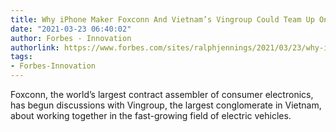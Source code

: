 ```yaml
---
title: Why iPhone Maker Foxconn And Vietnam’s Vingroup Could Team Up On Electric Vehicles
date: "2021-03-23 06:40:02"
author: Forbes - Innovation
authorlink: https://www.forbes.com/sites/ralphjennings/2021/03/23/why-iphone-maker-foxconn-and-vietnams-vingroup-could-team-up-on-electric-vehicles/
tags:
- Forbes-Innovation
---
```

Foxconn, the world’s largest contract assembler of consumer electronics, has begun discussions with Vingroup, the largest conglomerate in Vietnam, about working together in the fast-growing field of electric vehicles.